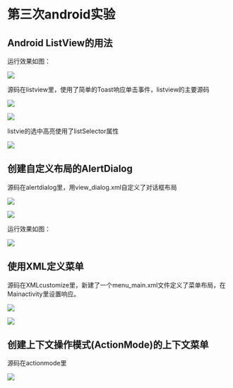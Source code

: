 # 第三次android实验

## Android ListView的用法

  运行效果如图：

![](https://github.com/yuheng0001/androidUI/blob/master/SimpleAdapte1.png)

源码在listview里，使用了简单的Toast响应单击事件，listview的主要源码

![](https://github.com/yuheng0001/androidUI/blob/master/listview-item.png)


![](https://github.com/yuheng0001/androidUI/blob/master/listview-mainactivity.png)

listvie的选中高亮使用了listSelector属性

![](https://github.com/yuheng0001/androidUI/blob/master/listview-activity-main.png)

## 创建自定义布局的AlertDialog

源码在alertdialog里，用view_dialog.xml自定义了对话框布局

![](https://github.com/yuheng0001/androidUI/blob/master/view-dialog.png)

![](https://github.com/yuheng0001/androidUI/blob/master/dialog-mainactivity.png)


运行效果如图：

![](https://github.com/yuheng0001/androidUI/blob/master/AlertDialog.png)

## 使用XML定义菜单

源码在XMLcustomize里，新建了一个menu_main.xml文件定义了菜单布局，在Mainactivity里设置响应。

![](https://github.com/yuheng0001/androidUI/blob/master/XMLcustomize.png)

![](https://github.com/yuheng0001/androidUI/blob/master/XMLcustomize2.png)

## 创建上下文操作模式(ActionMode)的上下文菜单

源码在actionmode里

![](https://github.com/yuheng0001/androidUI/blob/master/ActionMode1.png)
